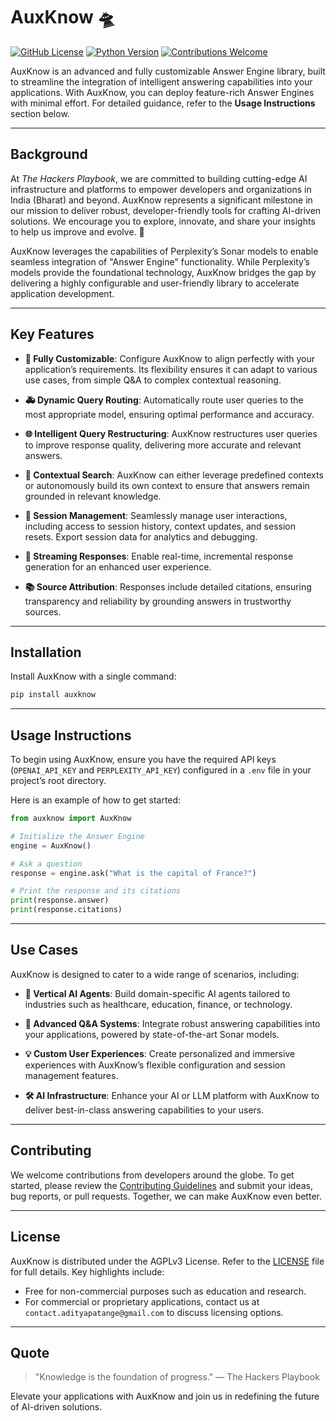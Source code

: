 # AuxKnow 🛸

[![GitHub License](https://img.shields.io/badge/license-AGPLv3-blue)](#license)
[![Python Version](https://img.shields.io/badge/python-3.8%2B-blue)](https://www.python.org/)
[![Contributions Welcome](https://img.shields.io/badge/contributions-welcome-brightgreen)](#contributors)

AuxKnow is an advanced and fully customizable Answer Engine library, built to streamline the integration of intelligent answering capabilities into your applications. With AuxKnow, you can deploy feature-rich Answer Engines with minimal effort. For detailed guidance, refer to the **Usage Instructions** section below.

---

## Background

At _The Hackers Playbook_, we are committed to building cutting-edge AI infrastructure and platforms to empower developers and organizations in India (Bharat) and beyond. AuxKnow represents a significant milestone in our mission to deliver robust, developer-friendly tools for crafting AI-driven solutions. We encourage you to explore, innovate, and share your insights to help us improve and evolve. 🚀

AuxKnow leverages the capabilities of Perplexity’s Sonar models to enable seamless integration of "Answer Engine" functionality. While Perplexity’s models provide the foundational technology, AuxKnow bridges the gap by delivering a highly configurable and user-friendly library to accelerate application development.

---

## Key Features

- **🚨 Fully Customizable**: Configure AuxKnow to align perfectly with your application’s requirements. Its flexibility ensures it can adapt to various use cases, from simple Q&A to complex contextual reasoning.

- **🚑 Dynamic Query Routing**: Automatically route user queries to the most appropriate model, ensuring optimal performance and accuracy.

- **🌐 Intelligent Query Restructuring**: AuxKnow restructures user queries to improve response quality, delivering more accurate and relevant answers.

- **🔧 Contextual Search**: AuxKnow can either leverage predefined contexts or autonomously build its own context to ensure that answers remain grounded in relevant knowledge.

- **🔐 Session Management**: Seamlessly manage user interactions, including access to session history, context updates, and session resets. Export session data for analytics and debugging.

- **🚀 Streaming Responses**: Enable real-time, incremental response generation for an enhanced user experience.

- **📚 Source Attribution**: Responses include detailed citations, ensuring transparency and reliability by grounding answers in trustworthy sources.

---

## Installation

Install AuxKnow with a single command:

```bash
pip install auxknow
```

---

## Usage Instructions

To begin using AuxKnow, ensure you have the required API keys (`OPENAI_API_KEY` and `PERPLEXITY_API_KEY`) configured in a `.env` file in your project’s root directory.

Here is an example of how to get started:

```python
from auxknow import AuxKnow

# Initialize the Answer Engine
engine = AuxKnow()

# Ask a question
response = engine.ask("What is the capital of France?")

# Print the response and its citations
print(response.answer)
print(response.citations)
```

---

## Use Cases

AuxKnow is designed to cater to a wide range of scenarios, including:

- **🤖 Vertical AI Agents**: Build domain-specific AI agents tailored to industries such as healthcare, education, finance, or technology.

- **🧠 Advanced Q&A Systems**: Integrate robust answering capabilities into your applications, powered by state-of-the-art Sonar models.

- **💡 Custom User Experiences**: Create personalized and immersive experiences with AuxKnow’s flexible configuration and session management features.

- **🛠️ AI Infrastructure**: Enhance your AI or LLM platform with AuxKnow to deliver best-in-class answering capabilities to your users.

---

## Contributing

We welcome contributions from developers around the globe. To get started, please review the [Contributing Guidelines](CONTRIBUTING.md) and submit your ideas, bug reports, or pull requests. Together, we can make AuxKnow even better.

---

## License

AuxKnow is distributed under the AGPLv3 License. Refer to the [LICENSE](LICENSE) file for full details. Key highlights include:

- Free for non-commercial purposes such as education and research.
- For commercial or proprietary applications, contact us at `contact.adityapatange@gmail.com` to discuss licensing options.

---

## Quote

> "Knowledge is the foundation of progress." — The Hackers Playbook

Elevate your applications with AuxKnow and join us in redefining the future of AI-driven solutions.
